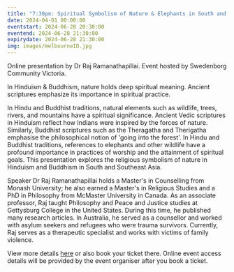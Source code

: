 ```yaml
---
title: "7:30pm: Spiritual Symbolism of Nature & Elephants in South and Southeast Asia"
date: 2024-04-01 00:00:00
eventstart: 2024-06-28 20:30:00
eventend: 2024-06-28 21:30:00
expirydate: 2024-06-28 21:30:00
img: images/melbourneID.jpg
---
```


Online presentation by Dr Raj Ramanathapillai.
Event hosted by Swedenborg Community Victoria.

In Hinduism & Buddhism, nature holds deep spiritual meaning. Ancient scriptures emphasize its importance in spiritual practice.

In Hindu and Buddhist traditions, natural elements such as wildlife, trees, rivers, and mountains have a spiritual significance. Ancient Vedic scriptures in Hinduism reflect how Indians were inspired by the forces of nature. Similarly, Buddhist scriptures such as the Theragatha and Therigatha emphasise the philosophical notion of 'going into the forest'. In Hindu and Buddhist traditions, references to elephants and other wildlife have a profound importance in practices of worship and the attainment of spiritual goals. This presentation explores the religious symbolism of nature in Hinduism and Buddhism in South and Southeast Asia.

Speaker Dr Raj Ramanathapillai holds a Master's in Counselling from Monash University; he also earned a Master's in Religious Studies and a PhD in Philosophy from McMaster University in Canada. As an associate professor, Raj taught Philosophy and Peace and Justice studies at Gettysburg College in the United States. During this time, he published many research articles. In Australia, he served as a counsellor and worked with asylum seekers and refugees who were trauma survivors. Currently, Raj serves as a therapeutic specialist and works with victims of family violence.

View more details [here](https://www.eventbrite.com.au/e/spiritual-symbolism-of-nature-elephants-in-south-and-southeast-asia-tickets-913070758217?aff=oddtdtcreator) or also book your ticket there. Online event access details will be provided by the event organiser after you book a ticket.